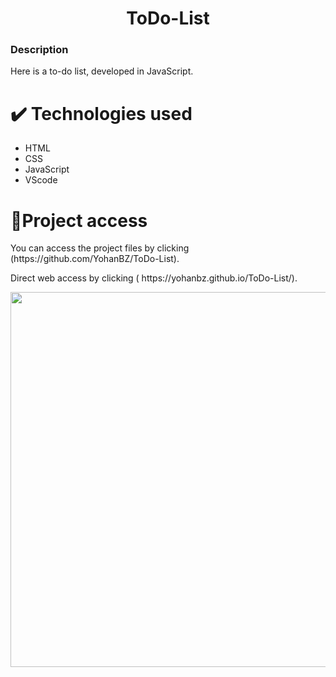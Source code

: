  <h1 align="center">ToDo-List</h1>
 <h3>Description</h3>
 <p>Here is a to-do list, developed in JavaScript.</p>
 <h1>✔️ Technologies used</h1>
 <ul>
  <li>HTML</li>
  <li>CSS</li>
  <li>JavaScript</li>
  <li>VScode</li>
 </ul>
 <h1>📁Project access</h1>
 <p>You can access the project files by clicking (https://github.com/YohanBZ/ToDo-List).</p>
 <p>Direct web access by clicking ( https://yohanbz.github.io/ToDo-List/).</p>
 <img width="600" src="https://user-images.githubusercontent.com/98111590/179360602-fed5fcdc-a6ba-431d-9a21-aa0650ef455f.png">
